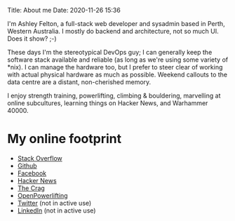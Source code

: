 Title: About me
Date: 2020-11-26 15:36

I'm Ashley Felton, a full-stack web developer and sysadmin based in Perth,
Western Australia. I mostly do backend and architecture, not so much UI. Does it
show? ;-)

These days I'm the stereotypical DevOps guy; I can generally keep the software
stack available and reliable (as long as we're using some variety of *nix). I
can manage the hardware too, but I prefer to steer clear of working with actual
physical hardware as much as possible. Weekend callouts to the data centre are a
distant, non-cherished memory.

I enjoy strength training, powerlifting, climbing & bouldering, marvelling at online
subcultures, learning things on Hacker News, and Warhammer 40000.

# My online footprint

- [Stack Overflow](https://stackoverflow.com/users/14508/ropable)
- [Github](https://github.com/ropable)
- [Facebook](https://www.facebook.com/ropable)
- [Hacker News](https://news.ycombinator.com/user?id=ropable)
- [The Crag](https://www.thecrag.com/climber/ropable)
- [OpenPowerlifting](https://www.openpowerlifting.org/u/ashleyfelton)
- [Twitter](https://twitter.com/ropable) (not in active use)
- [LinkedIn](https://au.linkedin.com/in/AshleyFelton) (not in active use)
